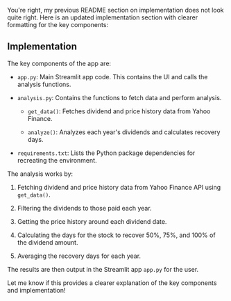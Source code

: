 You're right, my previous README section on implementation does not look quite right. Here is an updated implementation section with clearer formatting for the key components:

## Implementation

The key components of the app are:

- `app.py`: Main Streamlit app code. This contains the UI and calls the analysis functions.

- `analysis.py`: Contains the functions to fetch data and perform analysis.

    - `get_data()`: Fetches dividend and price history data from Yahoo Finance.

    - `analyze()`: Analyzes each year's dividends and calculates recovery days.

- `requirements.txt`: Lists the Python package dependencies for recreating the environment.

The analysis works by:

1. Fetching dividend and price history data from Yahoo Finance API using `get_data()`.

2. Filtering the dividends to those paid each year. 

3. Getting the price history around each dividend date.

4. Calculating the days for the stock to recover 50%, 75%, and 100% of the dividend amount. 

5. Averaging the recovery days for each year.

The results are then output in the Streamlit app `app.py` for the user.

Let me know if this provides a clearer explanation of the key components and implementation!
